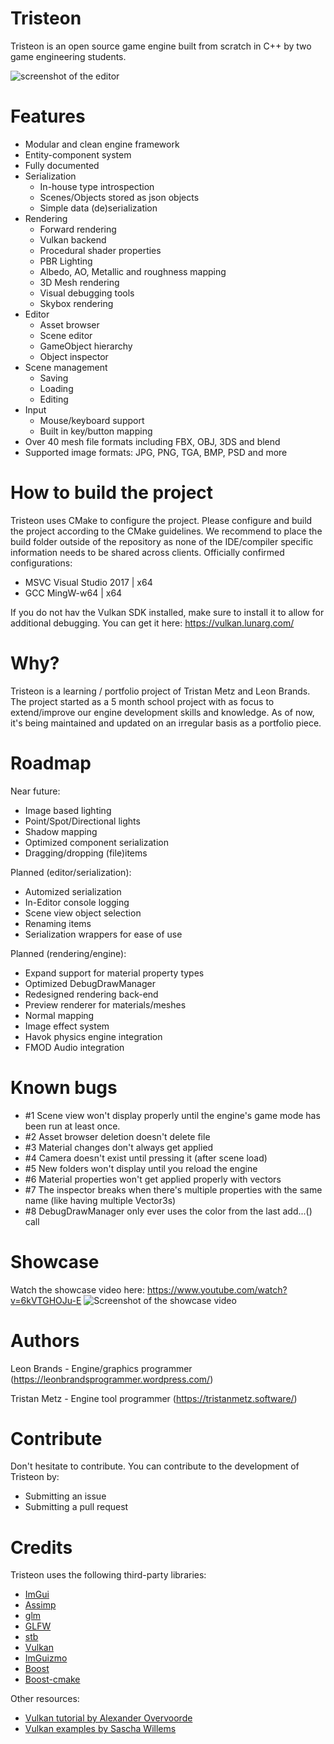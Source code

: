 # Tristeon
Tristeon is an open source game engine built from scratch in C++ by two game engineering students.

![screenshot of the editor](https://i.imgur.com/T663Nb6.png)

# Features
* Modular and clean engine framework
* Entity-component system
* Fully documented
* Serialization
  * In-house type introspection
  * Scenes/Objects stored as json objects
  * Simple data (de)serialization
* Rendering
  * Forward rendering
  * Vulkan backend
  * Procedural shader properties
  * PBR Lighting
  * Albedo, AO, Metallic and roughness mapping
  * 3D Mesh rendering
  * Visual debugging tools
  * Skybox rendering
* Editor
  * Asset browser
  * Scene editor
  * GameObject hierarchy
  * Object inspector
* Scene management
  * Saving
  * Loading
  * Editing
* Input
  * Mouse/keyboard support
  * Built in key/button mapping
* Over 40 mesh file formats including FBX, OBJ, 3DS and blend
* Supported image formats: JPG, PNG, TGA, BMP, PSD and more

# How to build the project
Tristeon uses CMake to configure the project. Please configure and build the project according to the CMake guidelines. We recommend to place the build folder outside of the repository as none of the IDE/compiler specific information needs to be shared across clients.
Officially confirmed configurations:
* MSVC Visual Studio 2017 | x64
* GCC MingW-w64 | x64

If you do not hav the Vulkan SDK installed, make sure to install it to allow for additional debugging. You can get it here: https://vulkan.lunarg.com/

# Why?
Tristeon is a learning / portfolio project of Tristan Metz and Leon Brands. The project started as a 5 month school project with as focus to extend/improve our engine development skills and knowledge. As of now, it's being maintained and updated on an irregular basis as a portfolio piece.

# Roadmap
Near future:
* Image based lighting
* Point/Spot/Directional lights
* Shadow mapping
* Optimized component serialization
* Dragging/dropping (file)items

Planned (editor/serialization):
* Automized serialization
* In-Editor console logging
* Scene view object selection
* Renaming items
* Serialization wrappers for ease of use

Planned (rendering/engine):
* Expand support for material property types
* Optimized DebugDrawManager
* Redesigned rendering back-end
* Preview renderer for materials/meshes
* Normal mapping
* Image effect system
* Havok physics engine integration
* FMOD Audio integration

# Known bugs
* #1 Scene view won't display properly until the engine's game mode has been run at least once.
* #2 Asset browser deletion doesn't delete file
* #3 Material changes don't always get applied
* #4 Camera doesn't exist until pressing it (after scene load)
* #5 New folders won't display until you reload the engine
* #6 Material properties won't get applied properly with vectors
* #7 The inspector breaks when there's multiple properties with the same name (like having multiple Vector3s)
* #8 DebugDrawManager only ever uses the color from the last add...() call

# Showcase
Watch the showcase video here:
https://www.youtube.com/watch?v=6kVTGHOJu-E
![Screenshot of the showcase video](https://i.imgur.com/R6GoWQ6.png)

# Authors
Leon Brands - Engine/graphics programmer (https://leonbrandsprogrammer.wordpress.com/)

Tristan Metz - Engine tool programmer (https://tristanmetz.software/)

# Contribute
Don't hesitate to contribute. You can contribute to the development of Tristeon by:
* Submitting an issue 
* Submitting a pull request

# Credits

Tristeon uses the following third-party libraries:
* [ImGui](https://github.com/ocornut/imgui)
* [Assimp](https://github.com/assimp/assimp)
* [glm](https://github.com/g-truc/glm)
* [GLFW](https://github.com/glfw/glfw)
* [stb](https://github.com/nothings/stb)
* [Vulkan](https://github.com/KhronosGroup/Vulkan-Hpp)
* [ImGuizmo](https://github.com/CedricGuillemet/ImGuizmo)
* [Boost](https://www.boost.org/doc/libs/1_67_0/libs/filesystem/doc/index.htm)
* [Boost-cmake](https://github.com/Orphis/boost-cmake)

Other resources:
* [Vulkan tutorial by Alexander Overvoorde](https://vulkan-tutorial.com/)
* [Vulkan examples by Sascha Willems](https://github.com/SaschaWillems/Vulkan)
